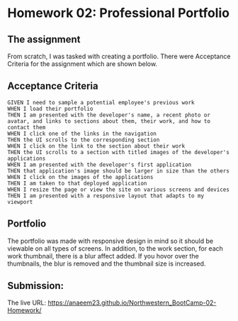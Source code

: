 # Homework 02: Professional Portfolio

## The assignment

From scratch, I was tasked with creating a portfolio. There were Acceptance Criteria for the assignment which are shown below.  

## Acceptance Criteria

```
GIVEN I need to sample a potential employee's previous work
WHEN I load their portfolio
THEN I am presented with the developer's name, a recent photo or avatar, and links to sections about them, their work, and how to contact them
WHEN I click one of the links in the navigation
THEN the UI scrolls to the corresponding section
WHEN I click on the link to the section about their work
THEN the UI scrolls to a section with titled images of the developer's applications
WHEN I am presented with the developer's first application
THEN that application's image should be larger in size than the others
WHEN I click on the images of the applications
THEN I am taken to that deployed application
WHEN I resize the page or view the site on various screens and devices
THEN I am presented with a responsive layout that adapts to my viewport
```

## Portfolio

The portfolio was made with responsive design in mind so it should be viewable on all types of screens. In addition, to the work section, for each work thumbnail, there is a blur affect added. If you hovor over the thumbnails, the blur is removed and the thumbnail size is increased. 

## Submission:

The live URL: https://anaeem23.github.io/Northwestern_BootCamp-02-Homework/

